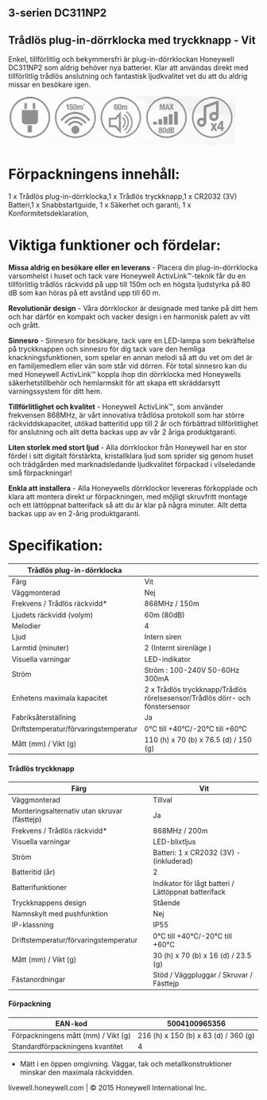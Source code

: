 ## **3-serien DC311NP2**

## Trådlös plug-in-dörrklocka med tryckknapp - Vit

Enkel, tillförlitlig och bekymmersfri är plug-in-dörrklockan Honeywell DC311NP2 som aldrig behöver nya batterier. Klar att användas direkt med tillförlitlig trådlös anslutning och fantastisk ljudkvalitet vet du att du aldrig missar en besökare igen.

![](_page_0_Picture_4.jpeg)

# Förpackningens innehåll:

1 x Trådlös plug-in-dörrklocka,1 x Trådlös tryckknapp,1 x CR2032 (3V) Batteri,1 x Snabbstartguide, 1 x Säkerhet och garanti, 1 x Konformitetsdeklaration,

# Viktiga funktioner och fördelar:

**Missa aldrig en besökare eller en leverans** - Placera din plug-in-dörrklocka varsomhelst i huset och tack vare Honeywell ActivLink™-teknik får du en tillförlitlig trådlös räckvidd på upp till 150m och en högsta ljudstyrka på 80 dB som kan höras på ett avstånd upp till 60 m.

**Revolutionär design** - Våra dörrklockor är designade med tanke på ditt hem och har därför en kompakt och vacker design i en harmonisk palett av vitt och grått.

**Sinnesro** - Sinnesro för besökare, tack vare en LED-lampa som bekräftelse på tryckknappen och sinnesro för dig tack vare den hemliga knackningsfunktionen, som spelar en annan melodi så att du vet om det är en familjemedlem eller vän som står vid dörren. För total sinnesro kan du med Honeywell ActivLink™ koppla ihop din dörrklocka med Honeywells säkerhetstillbehör och hemlarmskit för att skapa ett skräddarsytt varningssystem för ditt hem.

**Tillförlitlighet och kvalitet** - Honeywell ActivLink™, som använder frekvensen 868MHz, är vårt innovativa trådlösa protokoll som har större räckviddskapacitet, utökad batteritid upp till 2 år och förbättrad tillförlitlighet för anslutning och allt detta backas upp av vår 2 åriga produktgaranti.

**Liten storlek med stort ljud** - Alla dörrklockor från Honeywell har en stor fördel i sitt digitalt förstärkta, kristallklara ljud som sprider sig genom huset och trädgården med marknadsledande ljudkvalitet förpackad i vilseledande små förpackningar!

**Enkla att installera** - Alla Honeywells dörrklockor levereras förkopplade och klara att montera direkt ur förpackningen, med möjligt skruvfritt montage och ett lättöppnat batterifack så att du är klar på några minuter. Allt detta backas upp av en 2-årig produktgaranti.

# Specifikation:

| Trådlös plug-in-dörrklocka            |                                                                                 |
|---------------------------------------|---------------------------------------------------------------------------------|
| Färg                                  | Vit                                                                             |
| Väggmonterad                          | Nej                                                                             |
| Frekvens / Trådlös räckvidd*          | 868MHz / 150m                                                                   |
| Ljudets räckvidd (volym)              | 60m (80dB)                                                                      |
| Melodier                              | 4                                                                               |
| Ljud                                  | Intern siren                                                                    |
| Larmtid (minuter)                     | 2 (Internt sirenläge )                                                          |
| Visuella varningar                    | LED-indikator                                                                   |
| Ström                                 | Ström : 100-240V 50-60Hz 300mA                                                  |
| Enhetens maximala kapacitet           | 2 x Trådlös tryckknapp/Trådlös rörelsesensor/Trådlös dörr- och<br>fönstersensor |
| Fabriksåterställning                  | Ja                                                                              |
| Driftstemperatur/förvaringstemperatur | 0°C till +40°C/-20°C till +60°C                                                 |
| Mått (mm) / Vikt (g)                  | 110 (h) x 70 (b) x 76.5 (d) / 150 (g)                                           |

#### **Trådlös tryckknapp**

| Färg                                         | Vit                                                 |
|----------------------------------------------|-----------------------------------------------------|
| Väggmonterad                                 | Tillval                                             |
| Monteringsalternativ utan skruvar (fästtejp) | Ja                                                  |
| Frekvens / Trådlös räckvidd*                 | 868MHz / 200m                                       |
| Visuella varningar                           | LED-blixtljus                                       |
| Ström                                        | Batteri: 1 x CR2032 (3V) - (inkluderad)             |
| Batteritid (år)                              | 2                                                   |
| Batterifunktioner                            | Indikator för lågt batteri / Lättöppnat batterifack |
| Tryckknappens design                         | Stående                                             |
| Namnskylt med pushfunktion                   | Nej                                                 |
| IP-klassning                                 | IP55                                                |
| Driftstemperatur/förvaringstemperatur        | 0°C till +40°C/-20°C till +60°C                     |
| Mått (mm) / Vikt (g)                         | 30 (h) x 70 (b) x 16 (d) / 23.5 (g)                 |
| Fästanordningar                              | Stöd / Väggpluggar / Skruvar / Fästtejp             |

#### **Förpackning**

| EAN-kod                             | 5004100965356                        |
|-------------------------------------|--------------------------------------|
| Förpackningens mått (mm) / Vikt (g) | 216 (h) x 150 (b) x 83 (d) / 360 (g) |
| Standardförpackningens kvantitet    | 4                                    |

* Mätt i en öppen omgivning. Väggar, tak och metallkonstruktioner minskar den maximala räckvidden.

livewell.honeywell.com | © 2015 Honeywell International Inc.